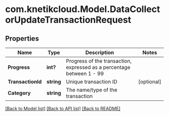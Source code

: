 # com.knetikcloud.Model.DataCollectorUpdateTransactionRequest
## Properties

Name | Type | Description | Notes
------------ | ------------- | ------------- | -------------
**Progress** | **int?** | Progress of the transaction, expressed as a percentage between 1 - 99 | 
**TransactionId** | **string** | Unique transaction ID | [optional] 
**Category** | **string** | The name/type of the transaction | 

[[Back to Model list]](../README.md#documentation-for-models) [[Back to API list]](../README.md#documentation-for-api-endpoints) [[Back to README]](../README.md)

